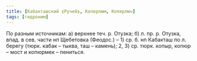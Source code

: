 ```yaml
---
title: [Кабакташский ❮Ручей❯, Коперлюм, Коперлюч]
tags: [гидроним]
---
```


По разным источникам: а) верхнее теч. р. Отузка; б) л. пр. р. Отузка, впад. в
сев. части нп Щебетовка (Феодос.) – 1) ср. б. нп Кабакташ по л. берегу (тюрк.
кабак – тыква, таш – камень); 2, 3) ср. тюрк. копыр, копюр – мост и копюрмек –
пениться.
